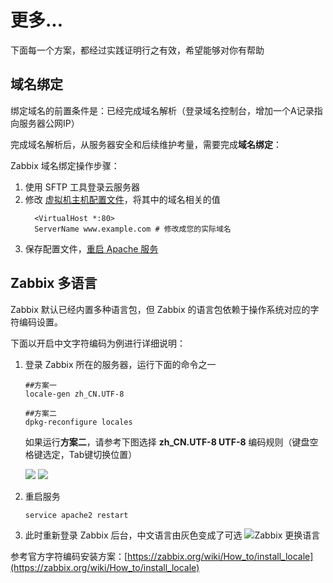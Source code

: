 # 更多...

下面每一个方案，都经过实践证明行之有效，希望能够对你有帮助

## 域名绑定

绑定域名的前置条件是：已经完成域名解析（登录域名控制台，增加一个A记录指向服务器公网IP）  

完成域名解析后，从服务器安全和后续维护考量，需要完成**域名绑定**：

Zabbix 域名绑定操作步骤：

1. 使用 SFTP 工具登录云服务器
2. 修改 [虚拟机主机配置文件](/zh/stack-components.html#apache)，将其中的域名相关的值
   ```text
     <VirtualHost *:80>
     ServerName www.example.com # 修改成您的实际域名
   ```
3. 保存配置文件，[重启 Apache 服务](/zh/admin-services.html#apache)

## Zabbix 多语言

Zabbix 默认已经内置多种语言包，但 Zabbix 的语言包依赖于操作系统对应的字符编码设置。

下面以开启中文字符编码为例进行详细说明：

1. 登录 Zabbix 所在的服务器，运行下面的命令之一
   ```
   ##方案一
   locale-gen zh_CN.UTF-8

   ##方案二
   dpkg-reconfigure locales
   ```

   如果运行**方案二**，请参考下图选择 **zh_CN.UTF-8 UTF-8** 编码规则（键盘空格键选定，Tab键切换位置）

   ![](https://libs.websoft9.com/Websoft9/DocsPicture/zh/zabbix/zabbix-localescn-websoft9.png)
   ![](https://libs.websoft9.com/Websoft9/DocsPicture/zh/zabbix/zabbix-localescndef-websoft9.png)
   

2. 重启服务
   ```
   service apache2 restart
   ```

3. 此时重新登录 Zabbix 后台，中文语言由灰色变成了可选
   ![Zabbix 更换语言](https://libs.websoft9.com/Websoft9/DocsPicture/en/zabbix/zabbix-changelang-websoft9.png)

参考官方字符编码安装方案：[https://zabbix.org/wiki/How_to/install_locale](https://zabbix.org/wiki/How_to/install_locale)